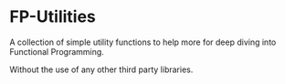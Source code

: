 # FP-Utilities

A collection of simple utility functions to help more for deep diving into Functional Programming.

Without the use of any other third party libraries.
